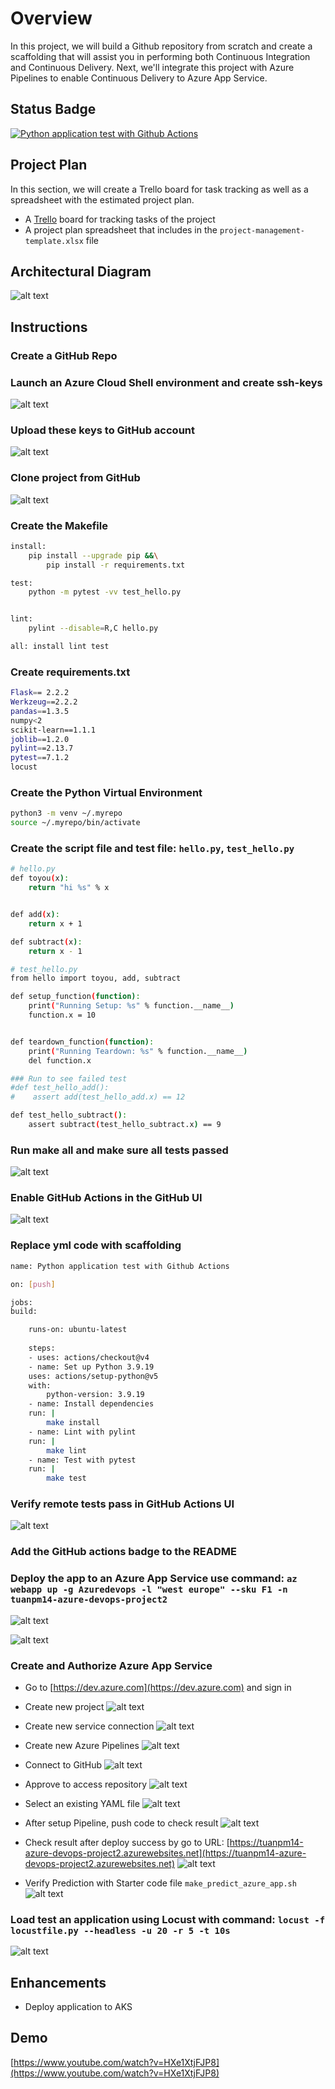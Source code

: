 # Overview

In this project, we will build a Github repository from scratch and create a scaffolding that will assist you in performing both Continuous Integration and Continuous Delivery. Next, we'll integrate this project with Azure Pipelines to enable Continuous Delivery to Azure App Service.

## Status Badge
[![Python application test with Github Actions](https://github.com/tuanpmm/udacity-azure-devops-project2/actions/workflows/pythonapp.yml/badge.svg)](https://github.com/tuanpmm/udacity-azure-devops-project2/actions/workflows/pythonapp.yml)

## Project Plan
In this section, we will create a Trello board for task tracking as well as a spreadsheet with the estimated project plan.

* A [Trello](https://trello.com/invite/b/6699cba21662ae807da73ec7/ATTI392e3f4beb3ffd4176be8128a12f433721BB5708/azure-devops-task-tracking) board for tracking tasks of the project
* A project plan spreadsheet that includes in the `project-management-template.xlsx` file

## Architectural Diagram
![alt text](<evidences/Architectural Diagram.png>)

## Instructions

### Create a GitHub Repo
### Launch an Azure Cloud Shell environment and create ssh-keys
![alt text](<evidences/Launch an Azure Cloud Shell environment and create ssh-keys.png>)

### Upload these keys to GitHub account
![alt text](<evidences/Upload these keys to GitHub account.png>)

### Clone project from GitHub
![alt text](<evidences/Clone project.png>)

### Create the Makefile
```bash
install:
    pip install --upgrade pip &&\
        pip install -r requirements.txt

test:
    python -m pytest -vv test_hello.py


lint:
    pylint --disable=R,C hello.py

all: install lint test
```
### Create requirements.txt
```bash
Flask== 2.2.2
Werkzeug==2.2.2
pandas==1.3.5
numpy<2
scikit-learn==1.1.1
joblib==1.2.0
pylint==2.13.7
pytest==7.1.2
locust
```
### Create the Python Virtual Environment
```bash
python3 -m venv ~/.myrepo
source ~/.myrepo/bin/activate
```
### Create the script file and test file: `hello.py`, `test_hello.py`
```bash
# hello.py
def toyou(x):
    return "hi %s" % x


def add(x):
    return x + 1

def subtract(x):
    return x - 1
```
```bash
# test_hello.py
from hello import toyou, add, subtract

def setup_function(function):
    print("Running Setup: %s" % function.__name__)
    function.x = 10


def teardown_function(function):
    print("Running Teardown: %s" % function.__name__)
    del function.x

### Run to see failed test
#def test_hello_add():
#    assert add(test_hello_add.x) == 12

def test_hello_subtract():
    assert subtract(test_hello_subtract.x) == 9
```
### Run make all and make sure all tests passed
![alt text](<evidences/Run make all and make sure all tests passed.png>)

### Enable GitHub Actions in the GitHub UI
![alt text](<evidences/Enable GitHub Actions in the GitHub UI.png>)

### Replace yml code with scaffolding
```bash
name: Python application test with Github Actions

on: [push]

jobs:
build:

    runs-on: ubuntu-latest
    
    steps:
    - uses: actions/checkout@v4
    - name: Set up Python 3.9.19
    uses: actions/setup-python@v5
    with:
        python-version: 3.9.19
    - name: Install dependencies
    run: |
        make install
    - name: Lint with pylint
    run: |
        make lint
    - name: Test with pytest
    run: |
        make test
```
### Verify remote tests pass in GitHub Actions UI
![alt text](<evidences/Verify remote tests pass in GitHub Actions UI.png>)

### Add the GitHub actions badge to the README

### Deploy the app to an Azure App Service use command: `az webapp up -g Azuredevops -l "west europe" --sku F1 -n tuanpm14-azure-devops-project2`
![alt text](<evidences/Deploy the app to an Azure App Service.png>)

![alt text](<evidences/Create app service success.png>)

### Create and Authorize Azure App Service
  
* Go to [https://dev.azure.com](https://dev.azure.com) and sign in

* Create new project
    ![alt text](<evidences/Create new project.png>)

* Create new service connection
    ![alt text](<evidences/Create new service connection.png>)

* Create new Azure Pipelines
![alt text](<evidences/Create new Azure Pipelines.png>)

* Connect to GitHub
    ![alt text](<evidences/Connect to GitHub.png>)

* Approve to access repository
    ![alt text](<evidences/Approve to access repository.png>)

* Select an existing YAML file
    ![alt text](<evidences/Select an existing YAML file.png>)

* After setup Pipeline, push code to check result
    ![alt text](<evidences/After setup Pipeline, push code to check result.png>)

* Check result after deploy success by go to URL: [https://tuanpm14-azure-devops-project2.azurewebsites.net](https://tuanpm14-azure-devops-project2.azurewebsites.net)
    ![alt text](<evidences/Check result after deploy success.png>)

* Verify Prediction with Starter code file `make_predict_azure_app.sh`
    ![alt text](<evidences/Verify Prediction with Starter code file.png>)

### Load test an application using Locust with command: `locust -f locustfile.py --headless -u 20 -r 5 -t 10s`
![alt text](<evidences/Load test an application using Locust.png>)


## Enhancements

* Deploy application to AKS

## Demo 

[https://www.youtube.com/watch?v=HXe1XtjFJP8](https://www.youtube.com/watch?v=HXe1XtjFJP8)